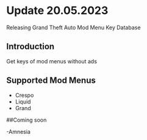 # Update 20.05.2023

Releasing Grand Theft Auto Mod Menu Key Database

## Introduction

Get keys of mod menus without ads

## Supported Mod Menus

- Crespo
- Liquid
- Grand

##Coming soon

-Amnesia
